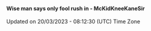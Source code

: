 #### Wise man says only fool rush in - McKidKneeKaneSir
Updated on 20/03/2023 - 08:12:30 (UTC) Time Zone
